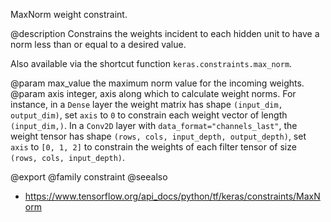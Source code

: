 MaxNorm weight constraint.

@description
Constrains the weights incident to each hidden unit
to have a norm less than or equal to a desired value.

Also available via the shortcut function `keras.constraints.max_norm`.

@param max_value the maximum norm value for the incoming weights.
@param axis integer, axis along which to calculate weight norms.
    For instance, in a `Dense` layer the weight matrix
    has shape `(input_dim, output_dim)`,
    set `axis` to `0` to constrain each weight vector
    of length `(input_dim,)`.
    In a `Conv2D` layer with `data_format="channels_last"`,
    the weight tensor has shape
    `(rows, cols, input_depth, output_depth)`,
    set `axis` to `[0, 1, 2]`
    to constrain the weights of each filter tensor of size
    `(rows, cols, input_depth)`.

@export
@family constraint
@seealso
+ <https://www.tensorflow.org/api_docs/python/tf/keras/constraints/MaxNorm>

